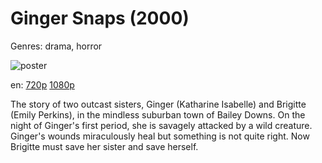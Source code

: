 # Ginger Snaps (2000)

Genres: drama, horror

![poster](http://image.tmdb.org/t/p/w500/kU1Js05lJu8NC3WFSgVw6tr3gIO.jpg)

en:
  [720p](magnet:?xt=urn:btih:C3372FB8BBD1EA8D44F477B9E8EAEEA28A246B5E&tr=udp://glotorrents.pw:6969/announce&tr=udp://tracker.opentrackr.org:1337/announce&tr=udp://torrent.gresille.org:80/announce&tr=udp://tracker.openbittorrent.com:80&tr=udp://tracker.coppersurfer.tk:6969&tr=udp://tracker.leechers-paradise.org:6969&tr=udp://p4p.arenabg.ch:1337&tr=udp://tracker.internetwarriors.net:1337)
  [1080p](magnet:?xt=urn:btih:753A3A23094F80BB36E44FC6DAA8600ABD3D448B&tr=udp://glotorrents.pw:6969/announce&tr=udp://tracker.opentrackr.org:1337/announce&tr=udp://torrent.gresille.org:80/announce&tr=udp://tracker.openbittorrent.com:80&tr=udp://tracker.coppersurfer.tk:6969&tr=udp://tracker.leechers-paradise.org:6969&tr=udp://p4p.arenabg.ch:1337&tr=udp://tracker.internetwarriors.net:1337)
  


The story of two outcast sisters, Ginger (Katharine Isabelle) and Brigitte (Emily Perkins), in the mindless suburban town of Bailey Downs. On the night of Ginger's first period, she is savagely attacked by a wild creature. Ginger's wounds miraculously heal but something is not quite right. Now Brigitte must save her sister and save herself.